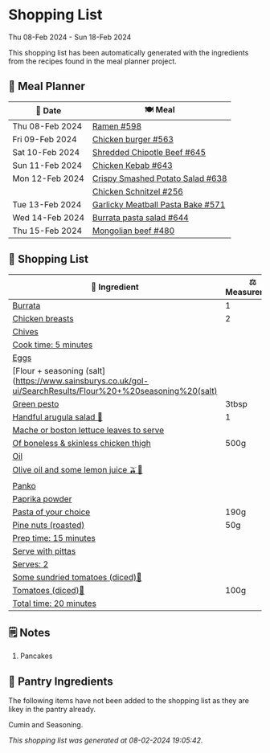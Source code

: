 # Shopping List

Thu 08-Feb 2024 - Sun 18-Feb 2024

This shopping list has been automatically generated with the ingredients from the recipes found in the meal planner project.

## 📅 Meal Planner

|📅 Date| 🍽️ Meal|
|----|----|
|Thu 08-Feb 2024|[Ramen #598](https://github.com/jcallaghan/The-Cookbook/issues/598)|
|Fri 09-Feb 2024|[Chicken burger #563](https://github.com/jcallaghan/The-Cookbook/issues/563)|
|Sat 10-Feb 2024|[Shredded Chipotle Beef #645](https://github.com/jcallaghan/The-Cookbook/issues/645)|
|Sun 11-Feb 2024|[Chicken Kebab #643](https://github.com/jcallaghan/The-Cookbook/issues/643)|
|Mon 12-Feb 2024|[Crispy Smashed Potato Salad #638](https://github.com/jcallaghan/The-Cookbook/issues/638)|
||[Chicken Schnitzel  #256](https://github.com/jcallaghan/The-Cookbook/issues/256)|
|Tue 13-Feb 2024|[Garlicky Meatball Pasta Bake  #571](https://github.com/jcallaghan/The-Cookbook/issues/571)|
|Wed 14-Feb 2024|[Burrata pasta salad #644](https://github.com/jcallaghan/The-Cookbook/issues/644)|
|Thu 15-Feb 2024|[Mongolian beef #480](https://github.com/jcallaghan/The-Cookbook/issues/480)|

## 🛒 Shopping List

| 🍌 Ingredient| ⚖️ Measurement|
|----------|-----------|
|[Burrata](https://www.sainsburys.co.uk/gol-ui/SearchResults/Burrata)|1|
|[Chicken breasts](https://www.sainsburys.co.uk/gol-ui/SearchResults/Chicken%20breasts)|2|
|[Chives](https://www.sainsburys.co.uk/gol-ui/SearchResults/Chives)||
|[Cook time: 5 minutes](https://www.sainsburys.co.uk/gol-ui/SearchResults/Cook%20time:%205%20minutes)||
|[Eggs](https://www.sainsburys.co.uk/gol-ui/SearchResults/Eggs)||
|[Flour + seasoning (salt](https://www.sainsburys.co.uk/gol-ui/SearchResults/Flour%20+%20seasoning%20(salt)||
|[Green pesto](https://www.sainsburys.co.uk/gol-ui/SearchResults/Green%20pesto)|3tbsp|
|[Handful arugula salad 🥗](https://www.sainsburys.co.uk/gol-ui/SearchResults/Handful%20arugula%20salad%20🥗)|1|
|[Mache or boston lettuce leaves to serve](https://www.sainsburys.co.uk/gol-ui/SearchResults/Mache%20or%20boston%20lettuce%20leaves%20to%20serve)||
|[Of boneless & skinless chicken thigh](https://www.sainsburys.co.uk/gol-ui/SearchResults/Of%20boneless%20&%20skinless%20chicken%20thigh)|500g|
|[Oil](https://www.sainsburys.co.uk/gol-ui/SearchResults/Oil)||
|[Olive oil and some lemon juice 🫒🍋](https://www.sainsburys.co.uk/gol-ui/SearchResults/Olive%20oil%20and%20some%20lemon%20juice%20🫒🍋)||
|[Panko](https://www.sainsburys.co.uk/gol-ui/SearchResults/Panko)||
|[Paprika powder](https://www.sainsburys.co.uk/gol-ui/SearchResults/Paprika%20powder)||
|[Pasta of your choice](https://www.sainsburys.co.uk/gol-ui/SearchResults/Pasta%20of%20your%20choice)|190g|
|[Pine nuts (roasted)](https://www.sainsburys.co.uk/gol-ui/SearchResults/Pine%20nuts%20(roasted))|50g|
|[Prep time: 15 minutes](https://www.sainsburys.co.uk/gol-ui/SearchResults/Prep%20time:%2015%20minutes)||
|[Serve with pittas](https://www.sainsburys.co.uk/gol-ui/SearchResults/Serve%20with%20pittas)||
|[Serves: 2](https://www.sainsburys.co.uk/gol-ui/SearchResults/Serves:%202)||
|[Some sundried tomatoes (diced)🍅](https://www.sainsburys.co.uk/gol-ui/SearchResults/Some%20sundried%20tomatoes%20(diced)🍅)||
|[Tomatoes (diced)🍅](https://www.sainsburys.co.uk/gol-ui/SearchResults/Tomatoes%20(diced)🍅)|100g|
|[Total time: 20 minutes](https://www.sainsburys.co.uk/gol-ui/SearchResults/Total%20time:%2020%20minutes)||

## 🗒️ Notes

1. Pancakes

## 🏪 Pantry Ingredients

The following items have not been added to the shopping list as they are likey in the pantry already.

Cumin and Seasoning.


_This shopping list was generated at 08-02-2024 19:05:42._